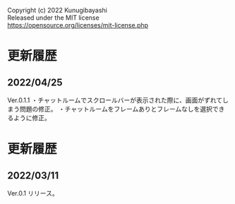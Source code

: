 Copyright (c) 2022 Kunugibayashi  
Released under the MIT license  
https://opensource.org/licenses/mit-license.php  

# 更新履歴
## 2022/04/25
Ver.0.1.1
・チャットルームでスクロールバーが表示された際に、画面がずれてしまう問題の修正。
・チャットルームをフレームありとフレームなしを選択できるように修正。

# 更新履歴
## 2022/03/11
Ver.0.1 リリース。  
